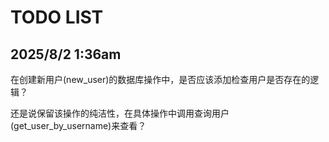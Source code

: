 # TODO LIST

## 2025/8/2 1:36am

在创建新用户(new_user)的数据库操作中，是否应该添加检查用户是否存在的逻辑？

还是说保留该操作的纯洁性，在具体操作中调用查询用户(get_user_by_username)来查看？
